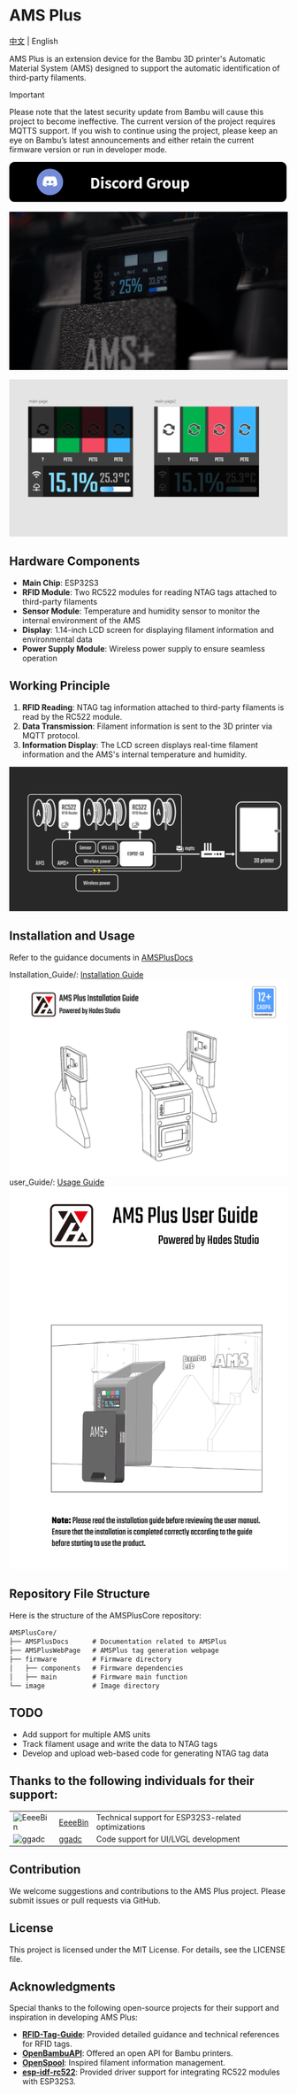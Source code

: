 # AMS Plus

[中文](./README_CN.md) | English

AMS Plus is an extension device for the Bambu 3D printer's Automatic Material System (AMS) designed to support the automatic identification of third-party filaments.

> [!IMPORTANT]
>
> Please note that the latest security update from Bambu will cause this project to become ineffective. The current version of the project requires MQTTS support. If you wish to continue using the project, please keep an eye on Bambu’s latest announcements and either retain the current firmware version or run in developer mode.

[![Discord](./image/Discord.png)](https://discord.gg/pPbW6hNzwe)

![alt text](./image/AMSplus_img.png)

![alt text](./image/UI_image.png)

## Hardware Components

- **Main Chip**: ESP32S3
- **RFID Module**: Two RC522 modules for reading NTAG tags attached to third-party filaments
- **Sensor Module**: Temperature and humidity sensor to monitor the internal environment of the AMS
- **Display**: 1.14-inch LCD screen for displaying filament information and environmental data
- **Power Supply Module**: Wireless power supply to ensure seamless operation

## Working Principle

1. **RFID Reading**: NTAG tag information attached to third-party filaments is read by the RC522 module.
2. **Data Transmission**: Filament information is sent to the 3D printer via MQTT protocol.
3. **Information Display**: The LCD screen displays real-time filament information and the AMS's internal temperature and humidity.

![alt text](./image/hardware_desc.png)

## Installation and Usage


Refer to the guidance documents in [AMSPlusDocs](https://github.com/Hades2001/AMSPlusDocs)

Installation_Guide/: [Installation Guide](https://github.com/Hades2001/AMSPlusDocs/blob/main/Installation_Guide/AMSPlus_Installation_Guide_V13.pdf)
![alt text](./image/Installation_Guid_img.png)
user_Guide/: [Usage Guide](https://github.com/Hades2001/AMSPlusDocs/blob/main/user_Guide/AMSPlus_User_Guide.drawio.pdf)
![alt text](./image/User_Guid_img.png)

## Repository File Structure

Here is the structure of the AMSPlusCore repository:

```
AMSPlusCore/
├── AMSPlusDocs      # Documentation related to AMSPlus
├── AMSPlusWebPage   # AMSPlus tag generation webpage
├── firmware         # Firmware directory
│   ├── components   # Firmware dependencies
│   ├── main         # Firmware main function
└── image            # Image directory
```

## TODO
- Add support for multiple AMS units
- Track filament usage and write the data to NTAG tags
- Develop and upload web-based code for generating NTAG tag data

## Thanks to the following individuals for their support: 


|   |   |   |
| --- | --- | --- |
| <img src="https://avatars.githubusercontent.com/EeeeBin" width="100" alt="EeeeBin"> | [EeeeBin](https://github.com/EeeeBin) | Technical support for ESP32S3-related optimizations |
| <img src="https://avatars.githubusercontent.com/ggadc" width="100" alt="ggadc"> | [ggadc](https://github.com/ggadc)     | Code support for UI/LVGL development      

## Contribution 

We welcome suggestions and contributions to the AMS Plus project. Please submit issues or pull requests via GitHub.


## License

This project is licensed under the MIT License. For details, see the LICENSE file.

## Acknowledgments

Special thanks to the following open-source projects for their support and inspiration in developing AMS Plus:

- **[RFID-Tag-Guide](https://github.com/Bambu-Research-Group/RFID-Tag-Guide)**: Provided detailed guidance and technical references for RFID tags.
- **[OpenBambuAPI](https://github.com/Doridian/OpenBambuAPI/tree/main)**: Offered an open API for Bambu printers.
- **[OpenSpool](https://github.com/spuder/OpenSpool)**: Inspired filament information management.
- **[esp-idf-rc522](https://github.com/abobija/esp-idf-rc522)**: Provided driver support for integrating RC522 modules with ESP32S3.
